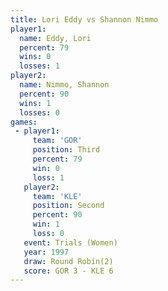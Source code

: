 ```yaml
---
title: Lori Eddy vs Shannon Nimmo
player1:              
  name: Eddy, Lori    
  percent: 79         
  wins: 0             
  losses: 1           
player2:              
  name: Nimmo, Shannon
  percent: 90         
  wins: 1             
  losses: 0           
games:
 - player1:         
     team: 'GOR'    
     position: Third
     percent: 79    
     win: 0         
     loss: 1        
   player2:          
     team: 'KLE'     
     position: Second
     percent: 90     
     win: 1          
     loss: 0         
   event: Trials (Women)
   year: 1997           
   draw: Round Robin(2) 
   score: GOR 3 - KLE 6 
---
```

